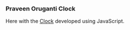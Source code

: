### Praveen Oruganti Clock

Here with the [Clock](https://praveenoruganti.github.io/praveenoruganti-javascript/0_Projects/praveenoruganti-clock) developed using JavaScript.